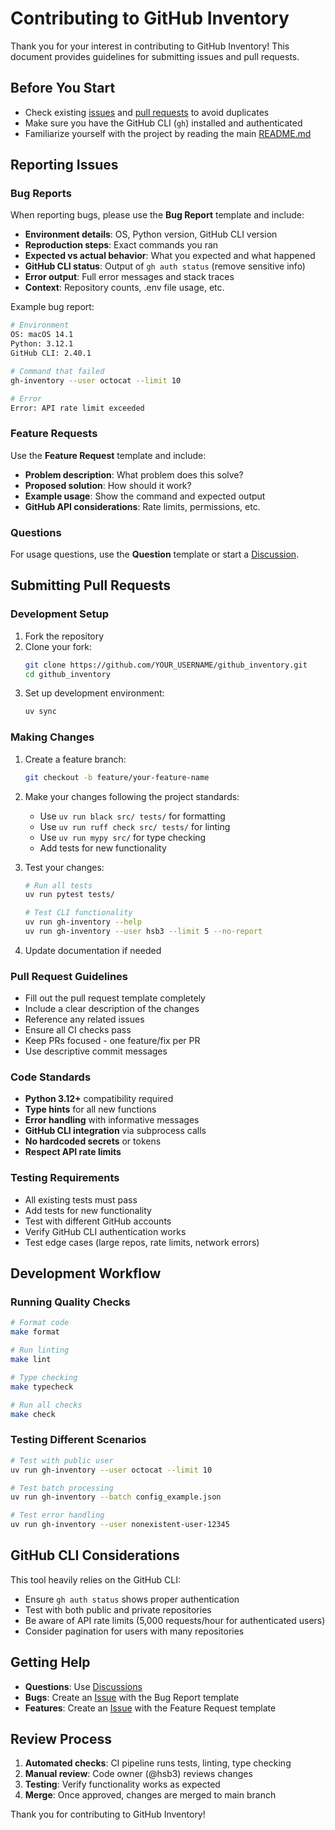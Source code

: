 # Contributing to GitHub Inventory

Thank you for your interest in contributing to GitHub Inventory! This document provides guidelines for submitting issues and pull requests.

## Before You Start

- Check existing [issues](https://github.com/hsb3/github_inventory/issues) and [pull requests](https://github.com/hsb3/github_inventory/pulls) to avoid duplicates
- Make sure you have the GitHub CLI (`gh`) installed and authenticated
- Familiarize yourself with the project by reading the main [README.md](../README.md)

## Reporting Issues

### Bug Reports
When reporting bugs, please use the **Bug Report** template and include:

- **Environment details**: OS, Python version, GitHub CLI version
- **Reproduction steps**: Exact commands you ran
- **Expected vs actual behavior**: What you expected and what happened
- **GitHub CLI status**: Output of `gh auth status` (remove sensitive info)
- **Error output**: Full error messages and stack traces
- **Context**: Repository counts, .env file usage, etc.

Example bug report:
```bash
# Environment
OS: macOS 14.1
Python: 3.12.1
GitHub CLI: 2.40.1

# Command that failed
gh-inventory --user octocat --limit 10

# Error
Error: API rate limit exceeded
```

### Feature Requests
Use the **Feature Request** template and include:

- **Problem description**: What problem does this solve?
- **Proposed solution**: How should it work?
- **Example usage**: Show the command and expected output
- **GitHub API considerations**: Rate limits, permissions, etc.

### Questions
For usage questions, use the **Question** template or start a [Discussion](https://github.com/hsb3/github_inventory/discussions).

## Submitting Pull Requests

### Development Setup
1. Fork the repository
2. Clone your fork:
   ```bash
   git clone https://github.com/YOUR_USERNAME/github_inventory.git
   cd github_inventory
   ```
3. Set up development environment:
   ```bash
   uv sync
   ```

### Making Changes
1. Create a feature branch:
   ```bash
   git checkout -b feature/your-feature-name
   ```
2. Make your changes following the project standards:
   - Use `uv run black src/ tests/` for formatting
   - Use `uv run ruff check src/ tests/` for linting
   - Use `uv run mypy src/` for type checking
   - Add tests for new functionality

3. Test your changes:
   ```bash
   # Run all tests
   uv run pytest tests/
   
   # Test CLI functionality
   uv run gh-inventory --help
   uv run gh-inventory --user hsb3 --limit 5 --no-report
   ```

4. Update documentation if needed

### Pull Request Guidelines
- Fill out the pull request template completely
- Include a clear description of the changes
- Reference any related issues
- Ensure all CI checks pass
- Keep PRs focused - one feature/fix per PR
- Use descriptive commit messages

### Code Standards
- **Python 3.12+** compatibility required
- **Type hints** for all new functions
- **Error handling** with informative messages
- **GitHub CLI integration** via subprocess calls
- **No hardcoded secrets** or tokens
- **Respect API rate limits**

### Testing Requirements
- All existing tests must pass
- Add tests for new functionality
- Test with different GitHub accounts
- Verify GitHub CLI authentication works
- Test edge cases (large repos, rate limits, network errors)

## Development Workflow

### Running Quality Checks
```bash
# Format code
make format

# Run linting
make lint

# Type checking
make typecheck

# Run all checks
make check
```

### Testing Different Scenarios
```bash
# Test with public user
uv run gh-inventory --user octocat --limit 10

# Test batch processing
uv run gh-inventory --batch config_example.json

# Test error handling
uv run gh-inventory --user nonexistent-user-12345
```

## GitHub CLI Considerations

This tool heavily relies on the GitHub CLI:
- Ensure `gh auth status` shows proper authentication
- Test with both public and private repositories
- Be aware of API rate limits (5,000 requests/hour for authenticated users)
- Consider pagination for users with many repositories

## Getting Help

- **Questions**: Use [Discussions](https://github.com/hsb3/github_inventory/discussions)
- **Bugs**: Create an [Issue](https://github.com/hsb3/github_inventory/issues) with the Bug Report template
- **Features**: Create an [Issue](https://github.com/hsb3/github_inventory/issues) with the Feature Request template

## Review Process

1. **Automated checks**: CI pipeline runs tests, linting, type checking
2. **Manual review**: Code owner (@hsb3) reviews changes
3. **Testing**: Verify functionality works as expected
4. **Merge**: Once approved, changes are merged to main branch

Thank you for contributing to GitHub Inventory!